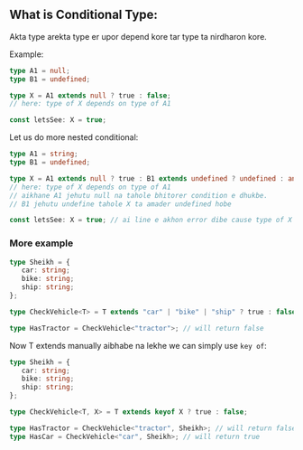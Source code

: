 ## What is Conditional Type:

Akta type arekta type er upor depend kore tar type ta nirdharon kore.

Example:

```ts
type A1 = null;
type B1 = undefined;

type X = A1 extends null ? true : false;
// here: type of X depends on type of A1

const letsSee: X = true;
```

Let us do more nested conditional:

```ts
type A1 = string;
type B1 = undefined;

type X = A1 extends null ? true : B1 extends undefined ? undefined : any;
// here: type of X depends on type of A1
// aikhane A1 jehutu null na tahole bhitorer condition e dhukbe.
// B1 jehutu undefine tahole X ta amader undefined hobe

const letsSee: X = true; // ai line e akhon error dibe cause type of X is now undefined
```

### More example

```ts
type Sheikh = {
   car: string;
   bike: string;
   ship: string;
};

type CheckVehicle<T> = T extends "car" | "bike" | "ship" ? true : false;

type HasTractor = CheckVehicle<"tractor">; // will return false
```

Now T extends manually aibhabe na lekhe we can simply use `key of`:

```ts
type Sheikh = {
   car: string;
   bike: string;
   ship: string;
};

type CheckVehicle<T, X> = T extends keyof X ? true : false;

type HasTractor = CheckVehicle<"tractor", Sheikh>; // will return false
type HasCar = CheckVehicle<"car", Sheikh>; // will return true
```
